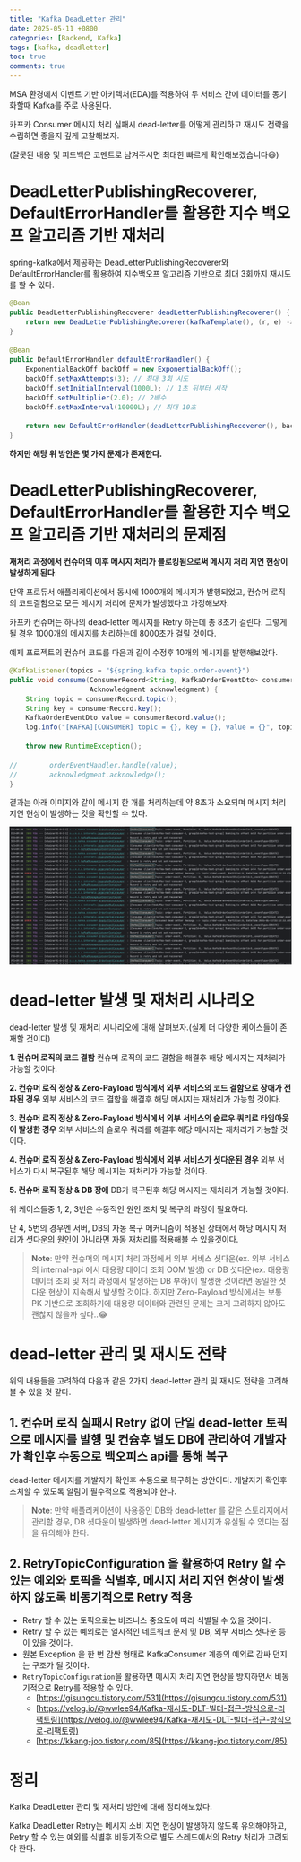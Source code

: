 ```yaml
---
title: "Kafka DeadLetter 관리"
date: 2025-05-11 +0800
categories: [Backend, Kafka]
tags: [kafka, deadletter]
toc: true
comments: true
---
```


MSA 환경에서 이벤트 기반 아키텍처(EDA)를 적용하여 두 서비스 간에 데이터를 동기화할때 Kafka를 주로 사용된다.

카프카 Consumer 메시지 처리 실패시 dead-letter를 어떻게 관리하고 재시도 전략을 수립하면 좋을지 깊게 고찰해보자.


(잘못된 내용 및 피드백은 코멘트로 남겨주시면 최대한 빠르게 확인해보겠습니다😃)

# DeadLetterPublishingRecoverer, DefaultErrorHandler를 활용한 지수 백오프 알고리즘 기반 재처리
spring-kafka에서 제공하는 DeadLetterPublishingRecoverer와 DefaultErrorHandler를 활용하여 지수백오프 알고리즘 기반으로 최대 3회까지 재시도를 할 수 있다.

```java
@Bean
public DeadLetterPublishingRecoverer deadLetterPublishingRecoverer() {
    return new DeadLetterPublishingRecoverer(kafkaTemplate(), (r, e) -> new TopicPartition(deadLetterTopic, 0));
}

@Bean
public DefaultErrorHandler defaultErrorHandler() {
    ExponentialBackOff backOff = new ExponentialBackOff();
    backOff.setMaxAttempts(3); // 최대 3회 시도
    backOff.setInitialInterval(1000L); // 1초 뒤부터 시작
    backOff.setMultiplier(2.0); // 2배수
    backOff.setMaxInterval(10000L); // 최대 10초

    return new DefaultErrorHandler(deadLetterPublishingRecoverer(), backOff);
}
```

**하지만 해당 위 방안은 몇 가지 문제가 존재한다.**

# DeadLetterPublishingRecoverer, DefaultErrorHandler를 활용한 지수 백오프 알고리즘 기반 재처리의 문제점
**재처리 과정에서 컨슈머의 이후 메시지 처리가 블로킹됨으로써 메시지 처리 지연 현상이 발생하게 된다.**

만약 프로듀서 애플리케이션에서 동시에 1000개의 메시지가 발행되었고, 컨슈머 로직의 코드결함으로 모든 메시지 처리에 문제가 발생했다고 가정해보자.

카프카 컨슈머는 하나의 dead-letter 메시지를 Retry 하는데 총 8초가 걸린다. 그렇게 될 경우 1000개의 메시지를 처리하는데 8000초가 걸릴 것이다.

예제 프로젝트의 컨슈머 코드를 다음과 같이 수정후 10개의 메시지를 발행해보았다.

```java
@KafkaListener(topics = "${spring.kafka.topic.order-event}")
public void consume(ConsumerRecord<String, KafkaOrderEventDto> consumerRecord,
                    Acknowledgment acknowledgment) {
    String topic = consumerRecord.topic();
    String key = consumerRecord.key();
    KafkaOrderEventDto value = consumerRecord.value();
    log.info("[KAFKA][CONSUMER] topic = {}, key = {}, value = {}", topic, key, value);

    throw new RuntimeException();

//        orderEventHandler.handle(value);
//        acknowledgment.acknowledge();
}
```

결과는 아래 이미지와 같이 메시지 한 개를 처리하는데 약 8초가 소요되며 메시지 처리 지연 현상이 발생하는 것을 확인할 수 있다.

![Image](/assets/img/posts/Backend/Kafka/Kafka_DeadLetter_메시지지연_스크린샷.png)

# dead-letter 발생 및 재처리 시나리오
dead-letter 발생 및 재처리 시나리오에 대해 살펴보자.(실제 더 다양한 케이스들이 존재할 것이다) 

**1. 컨슈머 로직의 코드 결함**
컨슈머 로직의 코드 결함을 해결후 해당 메시지는 재처리가 가능할 것이다.

**2. 컨슈머 로직 정상 & Zero-Payload 방식에서 외부 서비스의 코드 결함으로 장애가 전파된 경우**
외부 서비스의 코드 결함을 해결후 해당 메시지는 재처리가 가능할 것이다.

**3. 컨슈머 로직 정상 & Zero-Payload 방식에서 외부 서비스의 슬로우 쿼리로 타임아웃이 발생한 경우**
외부 서비스의 슬로우 쿼리를 해결후 해당 메시지는 재처리가 가능할 것이다.

**4. 컨슈머 로직 정상 & Zero-Payload 방식에서 외부 서비스가 셧다운된 경우**
외부 서비스가 다시 복구된후 해당 메시지는 재처리가 가능할 것이다.

**5. 컨슈머 로직 정상 & DB 장애**
DB가 복구된후 해당 메시지는 재처리가 가능할 것이다.

위 케이스들중 1, 2, 3번은 수동적인 원인 조치 및 복구의 과정이 필요하다.

단 4, 5번의 경우엔 서버, DB의 자동 복구 메커니즘이 적용된 상태에서 해당 메시지 처리가 셧다운의 원인이 아니라면 자동 재처리를 적용해볼 수 있을것이다. 

> **Note**: 만약 컨슈머의 메시지 처리 과정에서 외부 서비스 셧다운(ex. 외부 서비스의 internal-api 에서 대용량 데이터 조회 OOM 발생) or DB 셧다운(ex. 대용량 데이터 조회 및 처리 과정에서 발생하는 DB 부하)이 발생한 것이라면 동일한 셧다운 현상이 지속해서 발생할 것이다. 하지만 Zero-Payload 방식에서는 보통 PK 기반으로 조회하기에 대용량 데이터와 관련된 문제는 크게 고려하지 않아도 괜찮지 않을까 싶다..😂

# dead-letter 관리 및 재시도 전략
위의 내용들을 고려하여 다음과 같은 2가지 dead-letter 관리 및 재시도 전략을 고려해볼 수 있을 것 같다.

## 1. 컨슈머 로직 실패시 Retry 없이 단일 dead-letter 토픽으로 메시지를 발행 및 컨슘후 별도 DB에 관리하여 개발자가 확인후 수동으로 백오피스 api를 통해 복구
dead-letter 메시지를 개발자가 확인후 수동으로 복구하는 방안이다. 개발자가 확인후 조치할 수 있도록 알림이 필수적으로 적용되야 한다.

> **Note**: 만약 애플리케이션이 사용중인 DB와 dead-letter 를 같은 스토리지에서 관리할 경우, DB 셧다운이 발생하면 dead-letter 메시지가 유실될 수 있다는 점을 유의해야 한다.

## 2. RetryTopicConfiguration 을 활용하여 Retry 할 수 있는 예외와 토픽을 식별후, 메시지 처리 지연 현상이 발생하지 않도록 비동기적으로 Retry 적용
- Retry 할 수 있는 토픽으로는 비즈니스 중요도에 따라 식별될 수 있을 것이다.
- Retry 할 수 있는 예외로는 일시적인 네트워크 문제 및 DB, 외부 서비스 셧다운 등이 있을 것이다.
- 원본 Exception 을 한 번 감싼 형태로 KafkaConsumer 계층의 예외로 감싸 던지는 구조가 될 것이다.
- `RetryTopicConfiguration`을 활용하면 메시지 처리 지연 현상을 방지하면서 비동기적으로 Retry를 적용할 수 있다.
  - [https://gisungcu.tistory.com/531](https://gisungcu.tistory.com/531)
  - [https://velog.io/@wwlee94/Kafka-재시도-DLT-빌더-접근-방식으로-리팩토링](https://velog.io/@wwlee94/Kafka-재시도-DLT-빌더-접근-방식으로-리팩토링)
  - [https://kkang-joo.tistory.com/85](https://kkang-joo.tistory.com/85)

# 정리
Kafka DeadLetter 관리 및 재처리 방안에 대해 정리해보았다.

Kafka DeadLetter Retry는 메시지 소비 지연 현상이 발생하지 않도록 유의해야하고, Retry 할 수 있는 예외를 식별후 비동기적으로 별도 스레드에서의 Retry 처리가 고려되야 한다.


